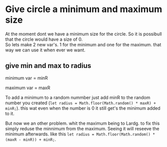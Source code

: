 # Give circle a minimum and maximum size

At the moment dont we have a minimum size for the circle. So it is possibull that the circle would have a size of 0. <br>
So lets make 2 new var's. 1 for the minimum and one for the maximum. that way we can use it when ever we want.

## give min and max to radius

minimum var = minR

maximum var = maxR

To add a minimum to a random nummber just add minR to the random number you created (`let radius = Math.floor(Math.random() * maxR) + minR;`). this wat even when the number is 0 it still get's the minimum added to it.

But now we an other problem. whit the maximum being to Lardg. to fix this simply reduse the minnimum from the maximum. Seeing it will reseeve the minimum afterwards. like this `let radius = Math.floor(Math.random() * (maxR - minR)) + minR;`.
